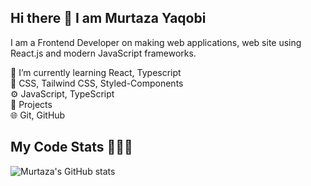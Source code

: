 ## Hi there 👋 I am Murtaza Yaqobi

I am a Frontend Developer on making web applications, web site using React.js and modern JavaScript frameworks.
  
🌱 I’m currently learning React, Typescript                                                                                                                                                                   
💅 CSS, Tailwind CSS, Styled-Components                                                                                                                                                                          
⚙️ JavaScript, TypeScript                                                                                                                                                                                        
🚀 Projects                                                                                                                                                                                                         
🌐 Git, GitHub                                                                                                                                                                                                      

## My Code Stats 🧑🏽‍💻
![Murtaza's GitHub stats](https://github-readme-stats.vercel.app/api?username=anuraghazra&show_icons=true&theme=transparent)




